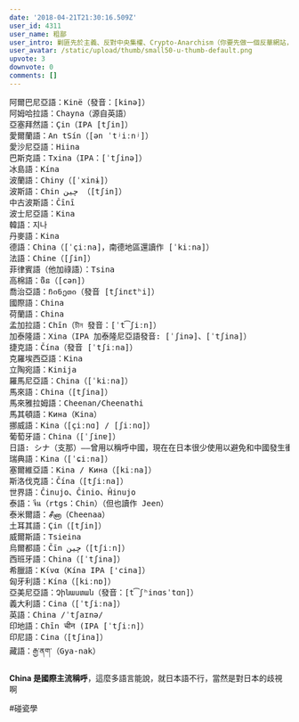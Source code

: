 ```yaml
---
date: '2018-04-21T21:30:16.509Z'
user_id: 4311
user_name: 粗鄙
user_intro: 剿匪先於主義、反對中央集權、Crypto-Anarchism（你要先做一個反華網站，然後再把它賣給共產黨）
user_avatar: /static/upload/thumb/small50-u-thumb-default.png
upvote: 3
downvote: 0
comments: []
---
```


<pre>阿爾巴尼亞語：Kinë（發音：[kinə]）
阿姆哈拉語：Chayna（源自英語）
亞塞拜然語：Çin（IPA [tʃin]）
愛爾蘭語：An tSín（[ən ˈtʲiːnʲ]）
愛沙尼亞語：Hiina
巴斯克語：Txina（IPA：[ˈtʃinə]）
冰島語：Kína
波蘭語：Chiny（[ˈxinɨ]）
波斯語：Chin چين （[tʃin]）
中古波斯語：Čīnī
波士尼亞語：Kina
韓語：지나
丹麥語：Kina
德語：China（[ˈçiːna]，南德地區還讀作 [ˈkiːna]）
法語：Chine（[ʃin]）
菲律賓語（他加祿語）：Tsina
高棉語：ចិន（[cən]）
喬治亞語：ჩინეთი（發音 [tʃinɛtʰi]）
國際語：China
荷蘭語：China
孟加拉語：Chīn（চীন 發音：[ˈt͡ʃiːn]）
加泰隆語：Xina（IPA 加泰隆尼亞語發音: [ˈʃinə]、[ˈtʃina]）
捷克語：Čína（發音 [ˈtʃiːna]）
克羅埃西亞語：Kina
立陶宛語：Kinija
羅馬尼亞語：China（[ˈkiːna]）
馬來語：China（[tʃina]）
馬來雅拉姆語：Cheenan/Cheenathi
馬其頓語：Кина（Kina）
挪威語：Kina（[çiːnɑ] / [ʃiːnɑ]）
葡萄牙語：China（[ˈʃinɐ]）
日語: シナ（支那）——曾用以稱呼中國，現在在日本很少使用以避免和中國發生衝突（代之以ちゅうごく Chūgoku）
瑞典語：Kina（[ˈɕiːna]）
塞爾維亞語：Kina / Кина（[kiːna]）
斯洛伐克語：Čína（[tʃiːna]）
世界語：Ĉinujo、Ĉinio、Ĥinujo
泰語：จีน（rtgs：Chin）（但也讀作 Jeen）
泰米爾語：சீனா（Cheenaa）
土耳其語：Çin（[tʃin]）
威爾斯語：Tsieina
烏爾都語：Čīn چين（[tʃiːn]）
西班牙語：China（[ˈtʃina]）
希臘語：Κίνα（Kína IPA ['cina]）
匈牙利語：Kína（[kiːnɒ]）
亞美尼亞語：Չինաստան（發音：[t͡ʃʰinɑsˈtɑn]）
義大利語：Cina（[ˈtʃiːna]）
英語：China /ˈtʃaɪnə/
印地語：Chīn चीन (IPA [ˈtʃiːn]）
印尼語：Cina（[tʃina]）
藏語：རྒྱ་ནག་（Gya-nak）
</pre>

**China 是國際主流稱呼**，這麼多語言能說，就日本語不行，當然是對日本的歧視啊

#碰瓷學
